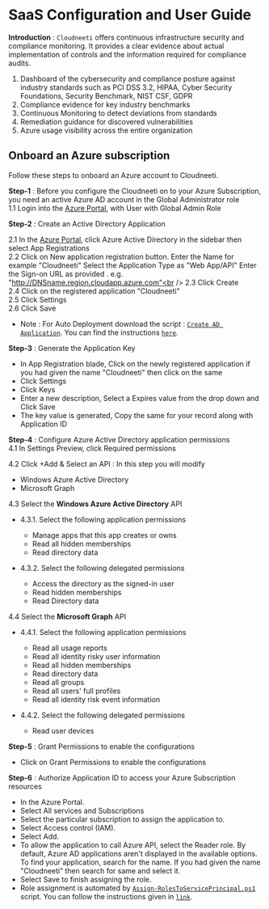 ﻿
# SaaS Configuration and User Guide 

**Introduction** : `Cloudneeti`  offers continuous infrastructure security and compliance monitoring. It provides a clear evidence about actual implementation of controls and the information required for compliance audits.


1. Dashboard of the cybersecurity and compliance posture against industry standards such as PCI DSS 3.2, HIPAA, Cyber Security Foundations, Security Benchmark, NIST CSF, GDPR 
2. Compliance evidence for key industry benchmarks 
3. Continuous Monitoring to detect deviations from standards 
4. Remediation guidance for discovered vulnerabilities 
5. Azure usage visibility across the entire organization


## Onboard an Azure subscription

Follow these steps to onboard an Azure account to Cloudneeti. 

**Step-1** : Before you configure the Cloudneeti on to your Azure Subscription, you need an active Azure AD account in the Global Administrator role<br />
1.1  Login into the [Azure Portal](https://portal.azure.com/), with User with Global Admin Role

**Step-2** : Create an Active Directory Application

2.1	In the [Azure Portal](https://docs.microsoft.com/en-us/azure/active-directory/develop/howto-create-service-principal-portal), click Azure Active Directory in the sidebar then select App Registrations<br />
2.2	Click on New application registration button. Enter the Name for example "Cloudneeti" Select the Application Type as "Web App/API" Enter the Sign-on URL as provided . e.g. "http://DNSname.region.cloudapp.azure.com"<br />
2.3	Click Create <br />
2.4	Click on the registered application "Cloudneeti" <br />
2.5	Click Settings <br />
2.6	Click Save <br />
* Note : For Auto Deployment download the script : [`Create AD Application`](https://github.com/AvyanConsultingCorp/docs_cloudneeti/blob/master/scripts/Create-ServicePrincipal.ps1). You can find the instructions  [`here`](create-service-principal.html).

**Step-3** : Generate the Application Key
* In App Registration blade, Click on the newly registered application if you had given the name "Cloudneeti" then click on the same
* Click Settings
* Click Keys
* Enter a new description, Select a Expires value from the drop down and Click Save
* The key value is generated, Copy the same for your record along with Application ID

**Step-4** : Configure Azure Active Directory application permissions <br />
4.1 In Settings Preview, click Required permissions <br />

4.2 Click +Add & Select an API : In this step you will modify  <br />
-    Windows Azure Active Directory <br />
-    Microsoft Graph <br />

4.3 Select the **Windows Azure Active Directory** API  <br />

- 4.3.1.	Select the following application permissions <br /> 
    * Manage apps that this app creates or owns  <br />
    * Read all hidden memberships  <br />
    * Read directory data  <br />
 
- 4.3.2.	Select the following delegated permissions <br /> 
    * Access the directory as the signed-in user
    * Read hidden memberships
    * Read Directory data

4.4 Select the **Microsoft Graph** API  <br />

- 4.4.1.	Select the following application permissions <br /> 
    * 	Read all usage reports
    * 	Read all identity risky user information
    * 	Read all hidden memberships
    * 	Read directory data
    * 	Read all groups
    * 	Read all users' full profiles
    * 	Read all identity risk event information
    

- 4.4.2.	Select the following delegated permissions <br /> 
    * 	Read user devices

**Step-5** : Grant Permissions to enable the configurations
* Click on Grant Permissions to enable the configurations

**Step-6** : Authorize Application ID to access your Azure Subscription resources

* In the Azure Portal.
* Select All services and Subscriptions
* Select the particular subscription to assign the application to.
* Select Access control (IAM).
* Select Add.
* To allow the application to call Azure API, select the Reader role. By default, Azure AD applications aren't displayed in the available options. To find your application, search for the name. If you had given the name "Cloudneeti” then search for same and select it.
* Select Save to finish assigning the role.
* Role assignment is automated by [`Assign-RolesToServicePrincipal.ps1`](https://github.com/AvyanConsultingCorp/docs_cloudneeti/blob/master/scripts/Assign-RolesToServicePrincipal.ps1) script. You can follow the instructions given in [`link`](assign-roles-to-sp.html).

